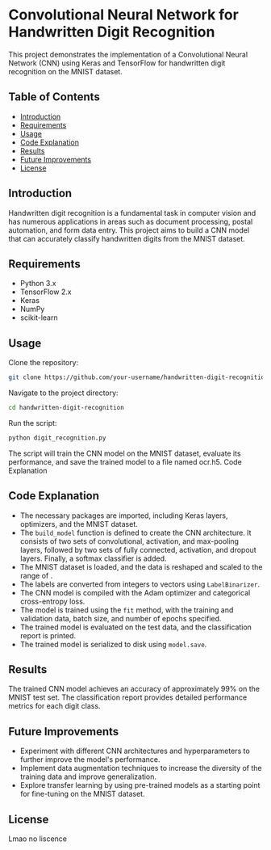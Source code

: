 # Convolutional Neural Network for Handwritten Digit Recognition

This project demonstrates the implementation of a Convolutional Neural Network (CNN) using Keras and TensorFlow for handwritten digit recognition on the MNIST dataset.

## Table of Contents
- [Introduction](#introduction)
- [Requirements](#requirements)
- [Usage](#usage)
- [Code Explanation](#code-explanation)
- [Results](#results)
- [Future Improvements](#future-improvements)
- [License](#license)

## Introduction
Handwritten digit recognition is a fundamental task in computer vision and has numerous applications in areas such as document processing, postal automation, and form data entry. This project aims to build a CNN model that can accurately classify handwritten digits from the MNIST dataset.

## Requirements
- Python 3.x
- TensorFlow 2.x
- Keras
- NumPy
- scikit-learn

## Usage
Clone the repository:
```bash
git clone https://github.com/your-username/handwritten-digit-recognition.git
```
Navigate to the project directory:
```bash
cd handwritten-digit-recognition
```
Run the script:
```bash
python digit_recognition.py
```
The script will train the CNN model on the MNIST dataset, evaluate its performance, and save the trained model to a file named ocr.h5.
Code Explanation


## Code Explanation

- The necessary packages are imported, including Keras layers, optimizers, and the MNIST dataset.
- The `build_model` function is defined to create the CNN architecture. It consists of two sets of convolutional, activation, and max-pooling layers, followed by two sets of fully connected, activation, and dropout layers. Finally, a softmax classifier is added.
- The MNIST dataset is loaded, and the data is reshaped and scaled to the range of .
- The labels are converted from integers to vectors using `LabelBinarizer`.
- The CNN model is compiled with the Adam optimizer and categorical cross-entropy loss.
- The model is trained using the `fit` method, with the training and validation data, batch size, and number of epochs specified.
- The trained model is evaluated on the test data, and the classification report is printed.
- The trained model is serialized to disk using `model.save`.

## Results

The trained CNN model achieves an accuracy of approximately 99% on the MNIST test set. The classification report provides detailed performance metrics for each digit class.

## Future Improvements

- Experiment with different CNN architectures and hyperparameters to further improve the model's performance.
- Implement data augmentation techniques to increase the diversity of the training data and improve generalization.
- Explore transfer learning by using pre-trained models as a starting point for fine-tuning on the MNIST dataset.

## License

Lmao no liscence


